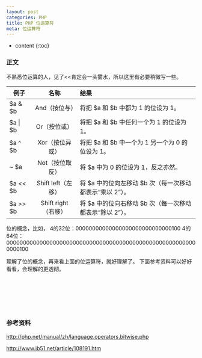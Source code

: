 ```yaml
---
layout: post
categories: PHP
title: PHP 位运算符
meta: 位运算符
---
```

* content
{:toc}

### 正文

不熟悉位运算的人，见了<<肯定会一头雾水，所以这里有必要稍微写一些。

| 例子 	| 名称 |	结果 |
| -------- | :-----: | :---- |
|$a & $b |	And（按位与） |	将把 $a 和 $b 中都为 1 的位设为 1。 |
|$a \| $b |	Or（按位或）| 	将把 $a 和 $b 中任何一个为 1 的位设为 1。 |
|$a ^ $b |	Xor（按位异或） |	将把 $a 和 $b 中一个为 1 另一个为 0 的位设为 1。 |
|~ $a |	Not（按位取反） |	将 $a 中为 0 的位设为 1，反之亦然。 |
|$a << $b| 	Shift left（左移） 	| 将 $a 中的位向左移动 $b 次（每一次移动都表示“乘以 2”）。 |
|$a >> $b |	Shift right（右移）| 	将 $a 中的位向右移动 $b 次（每一次移动都表示“除以 2”）。 |


位的概念，比如，
4的32位：00000000000000000000000000000100
4的64位：0000000000000000000000000000000000000000000000000000000000000100


理解了位的概念，再来看上面的位运算符，就好理解了。
下面参考资料可以好好看看，会理解的更透彻。


<br/><br/><br/><br/><br/>
### 参考资料

<http://php.net/manual/zh/language.operators.bitwise.php>

<http://www.jb51.net/article/108191.htm>
